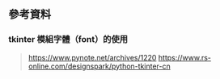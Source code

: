 ## 參考資料
### tkinter 模組字體（font）的使用
> https://www.pynote.net/archives/1220
> https://www.rs-online.com/designspark/python-tkinter-cn
